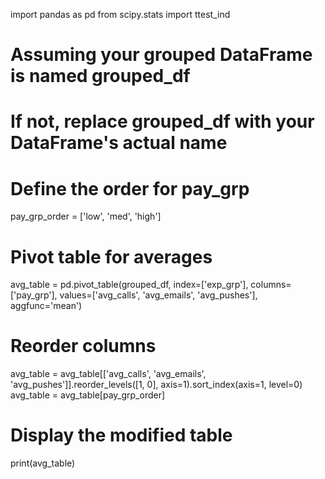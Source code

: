 import pandas as pd
from scipy.stats import ttest_ind

# Assuming your grouped DataFrame is named grouped_df
# If not, replace grouped_df with your DataFrame's actual name

# Define the order for pay_grp
pay_grp_order = ['low', 'med', 'high']

# Pivot table for averages
avg_table = pd.pivot_table(grouped_df, index=['exp_grp'], columns=['pay_grp'], values=['avg_calls', 'avg_emails', 'avg_pushes'], aggfunc='mean')

# Reorder columns
avg_table = avg_table[['avg_calls', 'avg_emails', 'avg_pushes']].reorder_levels([1, 0], axis=1).sort_index(axis=1, level=0)
avg_table = avg_table[pay_grp_order]

# Display the modified table
print(avg_table)

